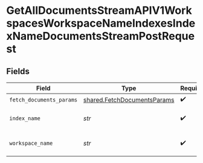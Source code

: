 # GetAllDocumentsStreamAPIV1WorkspacesWorkspaceNameIndexesIndexNameDocumentsStreamPostRequest


## Fields

| Field                                                                      | Type                                                                       | Required                                                                   | Description                                                                |
| -------------------------------------------------------------------------- | -------------------------------------------------------------------------- | -------------------------------------------------------------------------- | -------------------------------------------------------------------------- |
| `fetch_documents_params`                                                   | [shared.FetchDocumentsParams](../../models/shared/fetchdocumentsparams.md) | :heavy_check_mark:                                                         | N/A                                                                        |
| `index_name`                                                               | *str*                                                                      | :heavy_check_mark:                                                         | The name of the pipeline.                                                  |
| `workspace_name`                                                           | *str*                                                                      | :heavy_check_mark:                                                         | Type the name of the workspace.                                            |